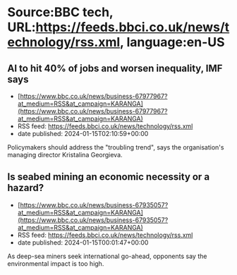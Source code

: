 # Source:BBC tech, URL:https://feeds.bbci.co.uk/news/technology/rss.xml, language:en-US

## AI to hit 40% of jobs and worsen inequality, IMF says
 - [https://www.bbc.co.uk/news/business-67977967?at_medium=RSS&at_campaign=KARANGA](https://www.bbc.co.uk/news/business-67977967?at_medium=RSS&at_campaign=KARANGA)
 - RSS feed: https://feeds.bbci.co.uk/news/technology/rss.xml
 - date published: 2024-01-15T02:10:59+00:00

Policymakers should address the "troubling trend", says the organisation's managing director Kristalina Georgieva.

## Is seabed mining an economic necessity or a hazard?
 - [https://www.bbc.co.uk/news/business-67935057?at_medium=RSS&at_campaign=KARANGA](https://www.bbc.co.uk/news/business-67935057?at_medium=RSS&at_campaign=KARANGA)
 - RSS feed: https://feeds.bbci.co.uk/news/technology/rss.xml
 - date published: 2024-01-15T00:01:47+00:00

As deep-sea miners seek international go-ahead, opponents say the environmental impact is too high.


